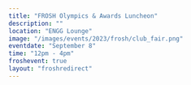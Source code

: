 ```yaml
---
title: "FROSH Olympics & Awards Luncheon"
description: ""
location: "ENGG Lounge"
image: "/images/events/2023/frosh/club_fair.png"
eventdate: "September 8"
time: "12pm - 4pm"
froshevent: true
layout: "froshredirect"
---
```

